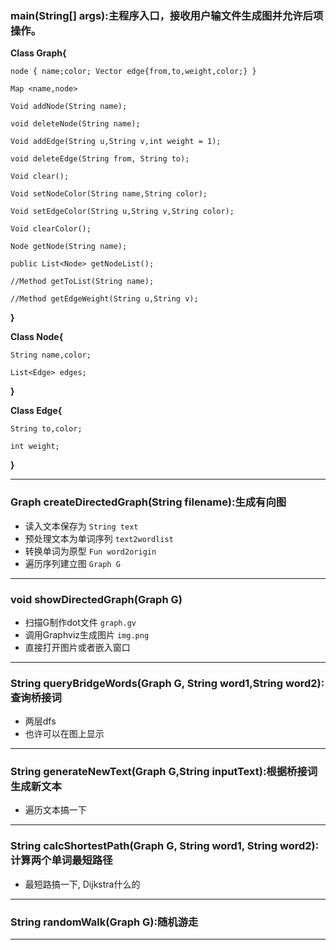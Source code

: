 ﻿### main(String[] args):主程序入口，接收用户输文件生成图并允许后项操作。

**Class Graph{**

	node { name;color; Vector edge{from,to,weight,color;} }
	
	Map <name,node>
	
	Void addNode(String name);
	
	void deleteNode(String name);
	
	Void addEdge(String u,String v,int weight = 1);
	
	void deleteEdge(String from, String to);
	
	Void clear();
	
	Void setNodeColor(String name,String color);
	
	Void setEdgeColor(String u,String v,String color);
	
	Void clearColor();
	
	Node getNode(String name);
	
	public List<Node> getNodeList();
	
	//Method getToList(String name);
	
	//Method getEdgeWeight(String u,String v);
	
**}**

**Class Node{**

	String name,color;
	
	List<Edge> edges;
	
**}**

**Class Edge{**

	String to,color;
	
	int weight;

**}**

---

### Graph createDirectedGraph(String filename):生成有向图

* 读入文本保存为 `String text`
* 预处理文本为单词序列 `text2wordlist`
* 转换单词为原型 `Fun word2origin`
* 遍历序列建立图 `Graph G`
---

### void showDirectedGraph(Graph G)

* 扫描G制作dot文件 `graph.gv`
* 调用Graphviz生成图片 `img.png`
* 直接打开图片或者嵌入窗口
---

### String queryBridgeWords(Graph G, String word1,String word2):查询桥接词

* 两层dfs
* 也许可以在图上显示
---

### String generateNewText(Graph G,String inputText):根据桥接词生成新文本

* 遍历文本搞一下
---

### String calcShortestPath(Graph G, String word1, String word2):计算两个单词最短路径

* 最短路搞一下, Dijkstra什么的
---

### String randomWalk(Graph G):随机游走
---
